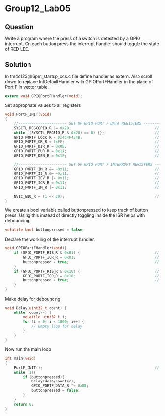 # Group12_Lab05

## Question
Write a program where the press of a switch is detected by a GPIO interrupt. On each button press the interrupt handler should toggle the state of RED LED.

## Solution


In tm4c123gh6pm_startup_ccs.c file define handler as extern. Also scroll down to replace IntDefaultHandler with GPIOPortFHandler in the place of Port F in vector table.
```c
extern void GPIOPortFHandler(void);
```

Set appropriate values to all registers 
```c
void PortF_INIT(void)
{
    //---------------------- SET UP GPIO PORT F DATA REGISTERS -------------------------------
    SYSCTL_RCGCGPIO_R |= 0x20;                                      // This enables clock for the GPIO Port F Register
    while ((SYSCTL_PRGPIO_R & 0x20) == 0) {};                       // This waits till clock is enabled
    GPIO_PORTF_LOCK_R = 0x4C4F434B;                                 // This unlocks Port F for working
    GPIO_PORTF_CR_R = 0xFF;                                         // This allows changing control registers of specific GPIO pins
    GPIO_PORTF_DIR_R = 0x0E;                                        // This sets input or output for each pin
    GPIO_PORTF_PUR_R = 0x11;                                        // This sets pull up resistors for each pin
    GPIO_PORTF_DEN_R = 0x1F;                                        // This enables each pin

    //---------------------- SET UP GPIO PORT F INTERRUPT REGISTERS -------------------------------
    GPIO_PORTF_IM_R &= ~0x11;                                       // This sets mask so that control registers for interrupts can be changed
    GPIO_PORTF_IS_R &= ~0x11;                                       // This clears IS PF0, PF4 for enabling edge detection
    GPIO_PORTF_IEV_R |= 0x11;                                       // This sets IEV PF0, PF4 for rising edge detection
    GPIO_PORTF_ICR_R = 0x11;                                        // This sets ICR PF0, PF4 to clear interrupts for it
    GPIO_PORTF_IM_R |= 0x11;                                        // This un-masks the interrupts again

    NVIC_EN0_R = (1 << 30);                                         // This enables Port F interrupts from NVIC
}
```

We create a bool variable called buttonpressed to keep track of button press. Using this instead of directly toggling inside the ISR helps with debouncing.
```c
volatile bool buttonpressed = false;
```

Declare the working of the interrupt handler.
```c
void GPIOPortFHandler(void){
    if (GPIO_PORTF_RIS_R & 0x01) {                                  // This checks if interrupt came from PF0
        GPIO_PORTF_ICR_R = 0x01;                                    // This clears interrupt flag for PF0
        buttonpressed = true;                                       // This toggles data in Port F Pin 3
    }
    if (GPIO_PORTF_RIS_R & 0x10) {                                  // This checks if interrupt came from PF4
        GPIO_PORTF_ICR_R = 0x10;                                    // This clears interrupt flag for PF4
        buttonpressed = true;                                       // This toggles data in Port F Pin 3
    }
}
```

Make delay for debouncing
```c
void Delay(uint32_t count) {
    while (count--) {
        volatile uint32_t i;
        for (i = 0; i < 1000; i++) {
            // Empty loop for delay
        }
    }
}
```

Now run the main loop
```c
int main(void)
{
    PortF_INIT();                                                   // This calls Port F initialization
    while (1){
        if (buttonpressed){
            Delay(delaycounter);
            GPIO_PORTF_DATA_R ^= 0x08;
            buttonpressed = false;
        }
    }
	return 0;
}
```
